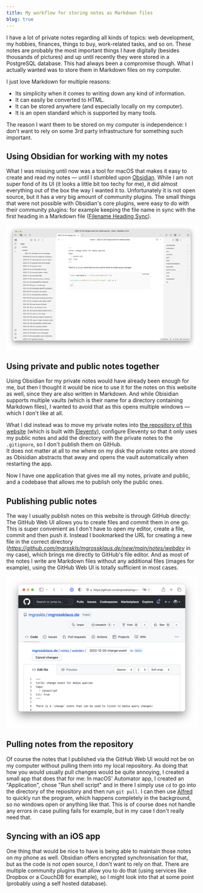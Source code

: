 ```yaml
---
title: My workflow for storing notes as Markdown files
blog: true
---
```


I have a lot of private notes regarding all kinds of topics: web development, my hobbies, finances, things to buy, work-related tasks, and so on. These notes are probably the most important things I have digitally (besides thousands of pictures) and up until recently they were stored in a PostgreSQL database. This had always been a compromise though. What I actually wanted was to store them in Markdown files on my computer.

I just love Markdown for multiple reasons:

- Its simplicity when it comes to writing down any kind of information.
- It can easily be converted to HTML.
- It can be stored anywhere (and especially locally on my computer).
- It is an open standard which is supported by many tools.

The reason I want them to be stored on my computer is independence: I don't want to rely on some 3rd party infrastructure for something such important.

## Using Obsidian for working with my notes

What I was missing until now was a tool for macOS that makes it easy to create and read my notes — until I stumbled upon [Obsidian](https://obsidian.md). While I am not super fond of its UI (it looks a little bit too techy for me), it did almost everything out of the box the way I wanted it to. Unfortunately it is not open source, but it has a very big amount of community plugins. The small things that were not possible with Obsidian's core plugins, were easy to do with their community plugins: for example keeping the file name in sync with the first heading in a Markdown file ([Filename Heading Sync](https://github.com/dvcrn/obsidian-filename-heading-sync)).

![Screenshot of my notes in the Obsidian app](./obsidian.png)

## Using private and public notes together

Using Obsidian for my private notes would have already been enough for me, but then I thought it would be nice to use it for the notes on this website as well, since they are also written in Markdown. And while Obisidian supports multiple vaults (which is their name for a directory containing Markdown files), I wanted to avoid that as this opens multiple windows — which I don't like at all.

What I did instead was to move my private notes into [the repository of this website](https://github.com/mgrsskls/mgrossklaus.de/) (which is built with [Eleventy](https://https://www.11ty.dev)), configure Eleventy so that it only uses my public notes and add the directory with the private notes to the `.gitignore`, so I don't publish them on GitHub.<br>
It does not matter at all to me where on my disk the private notes are stored as Obisidian abstracts that away and opens the vault automatically when restarting the app.

Now I have one application that gives me all my notes, private and public, and a codebase that allows me to publish only the public ones.

## Publishing public notes

The way I usually publish notes on this website is through GitHub directly: The GitHub Web UI allows you to create files and commit them in one go. This is super convenient as I don't have to open my editor, create a file, commit and then push it. Instead I bookmarked the URL for creating a new file in the correct directory (_https://github.com/mgrsskls/mgrossklaus.de/new/main/notes/webdev_ in my case), which brings me directly to GitHub's file editor. And as most of the notes I write are Markdown files without any additional files (images for example), using the GitHub Web UI is totally sufficient in most cases.

![Screenshot of the GitHub Web UI when creating a new note](./github.png)

## Pulling notes from the repository

Of course the notes that I published via the GitHub Web UI would not be on my computer without pulling them into my local repository. As doing that how you would usually pull changes would be quite annoying, I created a small app that does that for me: In macOS' Automator app, I created an "Application", chose "Run shell script" and in there I simply use `cd` to go into the directory of the repository and then run `git pull`. I can then use [Alfred](https://www.alfredapp.com) to quickly run the program, which happens completely in the background, so no windows open or anything like that.
This is of course does not handle any errors in case pulling fails for example, but in my case I don't really need that.

## Syncing with an iOS app

One thing that would be nice to have is being able to maintain those notes on my phone as well. Obsidian offers encrypted synchronisation for that, but as the code is not open source, I don't want to rely on that. There are multiple community plugins that allow you to do that (using services like Dropbox or a CouchDB for example), so I might look into that at some point (probably using a self hosted database).
